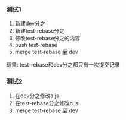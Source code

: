 ### 测试1
1. 新建dev分之
2. 新建test-rebase分之
3. 修改test-rebase分之的内容
4. push test-rebase
5. merge test-rebase 至 dev
  
结果: test-rebase和dev分之都只有一次提交记录

### 测试2
1. 在dev分之修改a.js
2. 在test-rebase分之修改b.js
3. merge test-rebase 至 dev